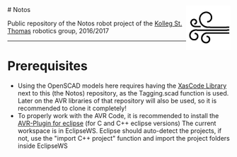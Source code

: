 <img align="right" src="Logo.png"/>
# Notos 

Public repository of the Notos robot project of the [Kolleg St. Thomas][kst] robotics group, 2016/2017

[kst]:http://www.kolleg-st-thomas.de

----------

# Prerequisites
- Using the OpenSCAD models here requires having the [XasCode Library][XasCode] next to this (the Notos) repository, as the Tagging.scad function is used.
	Later on the AVR libraries of that repository will also be used, so it is recommended to clone it completely!
- To properly work with the AVR Code, it is recommended to install the [AVR-Plugin for eclipse][avrplug] (for C and C++ eclipse versions)
	The current workspace is in EclipseWS. Eclipse should auto-detect the projects, if not, use the "import C++ project" function and import the project folders inside EclipseWS


[avrplug]:http://avr-eclipse.sourceforge.net/wiki/index.php/The_AVR_Eclipse_Plugin
[XasCode]:https://www.github.com/XasWorks/XasCode
